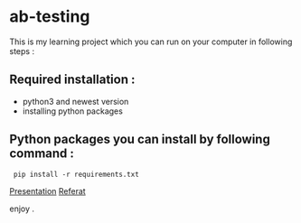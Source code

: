 # ab-testing

This is my learning project which you can run on your computer in following steps :


## Required installation :
- python3 and newest version 
- installing python packages 
  
## Python packages you can install by following command :
  


` 
  pip install -r requirements.txt 
`


[Presentation](ab-testing-presentation.pptx)
[Referat](ab-testing-results.pdf)


   enjoy .
